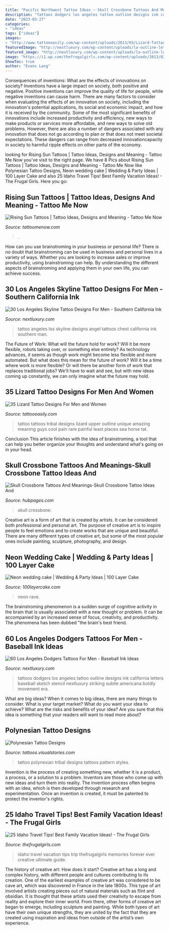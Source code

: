 ```yaml
---
title: "Pacific Northwest Tattoo Ideas ~ Skull Crossbone Tattoos And Meanings-skull Crossbone Tattoo Ideas And"
description: "Tattoos dodgers los angeles tattoo outline designs ink california letters baseball sketch stencil nextluxury striking subtle americana boldly movement era"
date: "2023-03-27"
categories:
- "ideas"
tags: ["ideas"]
images:
- "http://www.tattooeasily.com/wp-content/uploads/2013/03/Lizard-Tattoo-Designs-For-Men-and-Women-16.jpg"
featuredImage: "http://nextluxury.com/wp-content/uploads/la-outline-letters-dodgers-tattoos-male-on-tricep.jpg"
featured_image: "http://nextluxury.com/wp-content/uploads/la-outline-letters-dodgers-tattoos-male-on-tricep.jpg"
image: "https://i1.wp.com/thefrugalgirls.com/wp-content/uploads/2013/02/Idaho-Travel-Tips-at-TheFrugalGirls.com_.jpg?fit=600%2C800&amp;ssl=1"
ShowToc: true
author: "Evans Lang"
---
```



Consequences of inventions: What are the effects of innovations on society?
Inventions have a large impact on society, both positive and negative. Positive inventions can improve the quality of life for people, while negative inventions can cause harm. There are many factors to consider when evaluating the effects of an innovation on society, including the innovation's potential applications, its social and economic impact, and how it is received by the community. Some of the most significant benefits of innovations include increased productivity and efficiency, new ways to make products or services more affordable, and new ways to solve old problems. However, there are also a number of dangers associated with any innovation that does not go according to plan or that does not meet societal expectations. These dangers can range from decreased innovationcapacity in society to harmful ripple effects on other parts of the economy.

	

		
looking for Rising Sun Tattoos | Tattoo Ideas, Designs and Meaning - Tattoo Me Now you've visit to the right page. We have 8 Pics about Rising Sun Tattoos | Tattoo Ideas, Designs and Meaning - Tattoo Me Now like Polynesian Tattoo Designs, Neon wedding cake | Wedding &amp; Party Ideas | 100 Layer Cake and also 25 Idaho Travel Tips! Best Family Vacation Ideas! - The Frugal Girls. Here you go:
		
    
## Rising Sun Tattoos | Tattoo Ideas, Designs And Meaning - Tattoo Me Now

<img loading=lazy src="https://www.tattoomenow.com/tattoo-designs/wp-content/uploads/2020/01/Rising-Sun-Tattoo-16.jpg" onerror="this.onerror=null;this.src='https://tse3.mm.bing.net/th?id=OIP.W6y9r8WxnHwisPRl9EK9FgHaJ-&amp;pid=15.1';" alt="Rising Sun Tattoos | Tattoo Ideas, Designs and Meaning - Tattoo Me Now">

_Source: tattoomenow.com_

>. 

	

How can you use brainstroming in your business or personal life?
There is no doubt that brainstroming can be used in business and personal lives in a variety of ways. Whether you are looking to increase sales or improve productivity, using brainstroming can help. By understanding the different aspects of brainstroming and applying them in your own life, you can achieve success.

    
## 30 Los Angeles Skyline Tattoo Designs For Men - Southern California Ink

<img loading=lazy src="http://nextluxury.com/wp-content/uploads/gentleman-with-chest-los-angeles-skyline-tattoo.jpg" onerror="this.onerror=null;this.src='https://tse2.mm.bing.net/th?id=OIP.Xj5Wdm5AlcS46USfeRZbswAAAA&amp;pid=15.1';" alt="30 Los Angeles Skyline Tattoo Designs For Men - Southern California Ink">

_Source: nextluxury.com_

>tattoo angeles los skyline designs angel tattoos chest california ink southern man. 

	

The Future of Work: What will the future hold for work? Will it be more flexible, robots taking over, or something else entirely?
As technology advances, it seems as though work might become less flexible and more automated. But what does this mean for the future of work? Will it be a time where work is more flexible? Or will there be another form of work that replaces traditional jobs? We'll have to wait and see, but with new ideas coming up constantly, we can only imagine what the future may hold.

    
## 35 Lizard Tattoo Designs For Men And Women

<img loading=lazy src="http://www.tattooeasily.com/wp-content/uploads/2013/03/Lizard-Tattoo-Designs-For-Men-and-Women-16.jpg" onerror="this.onerror=null;this.src='https://tse1.mm.bing.net/th?id=OIP.MLzta3wjBNMuBcCWk_B0MgHaKt&amp;pid=15.1';" alt="35 Lizard Tattoo Designs For Men and Women">

_Source: tattooeasily.com_

>tattoo tattoos tribal designs lizard upper outline unique amazing meaning guys cool pain rare painful least places sea horse tat. 

	

Conclusion
This article finishes with the idea of brainstroming, a tool that can help you better organize your thoughts and understand what's going on in your head.

    
## Skull Crossbone Tattoos And Meanings-Skull Crossbone Tattoo Ideas And

<img loading=lazy src="https://usercontent1.hubstatic.com/6668002_f520.jpg" onerror="this.onerror=null;this.src='https://tse2.mm.bing.net/th?id=OIP.bAQsnNSZnrZPZmaSLa9lEgHaLH&amp;pid=15.1';" alt="Skull Crossbone Tattoos And Meanings-Skull Crossbone Tattoo Ideas And">

_Source: hubpages.com_

>skull crossbone. 

	

Creative art is a form of art that is created by artists. It can be considered both professional and personal art. The purpose of creative art is to inspire people to feel emotions and to create works that are unique and beautiful. There are many different types of creative art, but some of the most popular ones include painting, sculpture, photography, and design.

    
## Neon Wedding Cake | Wedding &amp; Party Ideas | 100 Layer Cake

<img loading=lazy src="http://100lclive.s3.amazonaws.com/img/ideas/landscape/133722.jpg" onerror="this.onerror=null;this.src='https://tse1.mm.bing.net/th?id=OIP.VTRTP02vBzMbzdruAuxACAHaLH&amp;pid=15.1';" alt="Neon wedding cake | Wedding &amp; Party Ideas | 100 Layer Cake">

_Source: 100layercake.com_

>neon rave. 

	

The brainstroming phenomenon is a sudden surge of cognitive activity in the brain that is usually associated with a new thought or problem. It can be accompanied by an increased sense of focus, creativity, and productivity. The phenomena has been dubbed "the brain's best friend.

    
## 60 Los Angeles Dodgers Tattoos For Men - Baseball Ink Ideas

<img loading=lazy src="http://nextluxury.com/wp-content/uploads/la-outline-letters-dodgers-tattoos-male-on-tricep.jpg" onerror="this.onerror=null;this.src='https://tse2.mm.bing.net/th?id=OIP.eun5Qkoe35rklcTcY7AKpAHaG7&amp;pid=15.1';" alt="60 Los Angeles Dodgers Tattoos For Men - Baseball Ink Ideas">

_Source: nextluxury.com_

>tattoos dodgers los angeles tattoo outline designs ink california letters baseball sketch stencil nextluxury striking subtle americana boldly movement era. 

	

What are big ideas?
When it comes to big ideas, there are many things to consider. What is your target market? What do you want your idea to achieve? What are the risks and benefits of your idea? Are you sure that this idea is something that your readers will want to read more about?

    
## Polynesian Tattoo Designs

<img loading=lazy src="https://media.visualstories.com/uploads/images/1/175/5667598-696_1072521304-tribal-pattern-polynesian-tattoo-styles_p.jpg" onerror="this.onerror=null;this.src='https://tse1.mm.bing.net/th?id=OIP.bD70k6oPyi9TMi7Pege56QHaJ4&amp;pid=15.1';" alt="Polynesian Tattoo Designs">

_Source: tattoos.visualstories.com_

>tattoo polynesian tribal designs tattoos pattern styles. 

	

Invention is the process of creating something new, whether it is a product, a process, or a solution to a problem. Inventors are those who come up with new ideas and turn them into reality. The invention process often begins with an idea, which is then developed through research and experimentation. Once an invention is created, it must be patented to protect the inventor's rights.

    
## 25 Idaho Travel Tips! Best Family Vacation Ideas! - The Frugal Girls

<img loading=lazy src="https://i1.wp.com/thefrugalgirls.com/wp-content/uploads/2013/02/Idaho-Travel-Tips-at-TheFrugalGirls.com_.jpg?fit=600%2C800&amp;ssl=1" onerror="this.onerror=null;this.src='https://tse1.mm.bing.net/th?id=OIP.jnT01KmAU64-6yP8rcupLgHaJ4&amp;pid=15.1';" alt="25 Idaho Travel Tips! Best Family Vacation Ideas! - The Frugal Girls">

_Source: thefrugalgirls.com_

>idaho travel vacation tips trip thefrugalgirls memories forever ever creative ultimate guide. 

	

The history of creative art: How does it start?
Creative art has a long and complex history, with different people and cultures contributing to its creation. One of the earliest examples of creative art was considered to be cave art, which was discovered in France in the late 1800s. This type of art involved artists creating pieces out of natural materials such as flint and obsidian. It is thought that these artists used their creativity to escape from reality and explore their inner world. From there, other forms of creative art began to emerge, including sculpture and painting. While both types of art have their own unique strengths, they are united by the fact that they are created using inspiration and ideas from outside of the artist’s own experience.

